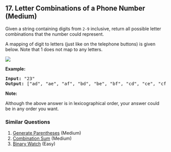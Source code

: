 ## 17. Letter Combinations of a Phone Number (Medium)

<p>Given a string containing digits from <code>2-9</code> inclusive, return all possible letter combinations that the number could represent.</p>

<p>A mapping of digit to letters (just like on the telephone buttons) is given below. Note that 1 does not map to any letters.</p>

<p><img src="http://upload.wikimedia.org/wikipedia/commons/thumb/7/73/Telephone-keypad2.svg/200px-Telephone-keypad2.svg.png" /></p>

<p><strong>Example:</strong></p>

<pre>
<strong>Input: </strong>&quot;23&quot;
<strong>Output:</strong> [&quot;ad&quot;, &quot;ae&quot;, &quot;af&quot;, &quot;bd&quot;, &quot;be&quot;, &quot;bf&quot;, &quot;cd&quot;, &quot;ce&quot;, &quot;cf&quot;].
</pre>

<p><strong>Note:</strong></p>

<p>Although the above answer is in lexicographical order, your answer could be in any order you want.</p>


### Similar Questions
  1. [Generate Parentheses](https://github.com/openset/leetcode/tree/master/solution/generate-parentheses) (Medium)
  1. [Combination Sum](https://github.com/openset/leetcode/tree/master/solution/combination-sum) (Medium)
  1. [Binary Watch](https://github.com/openset/leetcode/tree/master/solution/binary-watch) (Easy)
